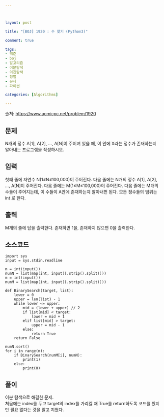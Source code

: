 ```yaml
---



layout: post

title: "[BOJ] 1920 : 수 찾기 (Python3)"

comment: true

tags:
- 백준
- boj
- 알고리즘
- 이분탐색
- 이진탐색
- 정렬
- 문제
- 파이썬

categories: [Algorithms]

---
```



출처: https://www.acmicpc.net/problem/1920



## 문제
N개의 정수 A[1], A[2], …, A[N]이 주어져 있을 때, 이 안에 X라는 정수가 존재하는지 알아내는 프로그램을 작성하시오.

## 입력
첫째 줄에 자연수 N(1≤N≤100,000)이 주어진다. 다음 줄에는 N개의 정수 A[1], A[2], …, A[N]이 주어진다. 다음 줄에는 M(1≤M≤100,000)이 주어진다. 다음 줄에는 M개의 수들이 주어지는데, 이 수들이 A안에 존재하는지 알아내면 된다. 모든 정수들의 범위는 int 로 한다.


## 출력
M개의 줄에 답을 출력한다. 존재하면 1을, 존재하지 않으면 0을 출력한다.



## 소스코드
```
import sys
input = sys.stdin.readline

n = int(input())
numN = list(map(int, input().strip().split()))
m = int(input())
numM = list(map(int, input().strip().split()))

def BinarySearch(target, list):
    lower = 0
    upper = len(list) - 1
    while lower <= upper:
        mid = (lower + upper) // 2
        if list[mid] < target:
            lower = mid + 1
        elif list[mid] > target:
            upper = mid - 1
        else:
            return True
    return False

numN.sort()
for i in range(m):
    if BinarySearch(numM[i], numN):
        print(1)
    else:
        print(0)

```

## 풀이
이분 탐색으로 해결한 문제.  
처음에는 index를 두고 target의 index를 가리킬 때 True를 return하도록 코드를 짰지만 필요 없다는 것을 알고 지웠다.  